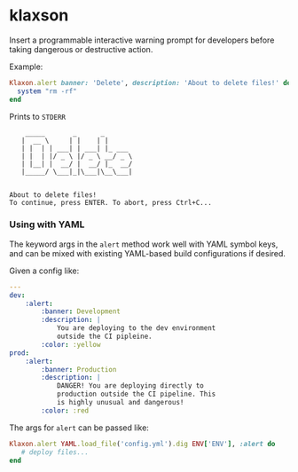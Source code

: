 # klaxson
Insert a programmable interactive warning prompt for developers
before taking dangerous or destructive action.

Example:
```ruby
Klaxon.alert banner: 'Delete', description: 'About to delete files!' do
  system "rm -rf"
end
```

Prints to `STDERR`
```
    _____       _      _
   |  __ \     | |    | |
   | |  | | ___| | ___| |_ ___
   | |  | |/ _ \ |/ _ \ __/ _ \
   | |__| |  __/ |  __/ |_  __/
   |_____/ \___|_|\___|\__\___|


About to delete files!
To continue, press ENTER. To abort, press Ctrl+C...
```

### Using with YAML
The keyword args in the `alert` method work well with YAML symbol keys, and
can be mixed with existing YAML-based build configurations if desired.

Given a config like:
```yaml
---
dev:
    :alert:
        :banner: Development
        :description: |
            You are deploying to the dev environment
            outside the CI pipleine.
        :color: :yellow
prod:
    :alert:
        :banner: Production
        :description: |
            DANGER! You are deploying directly to
            production outside the CI pipeline. This
            is highly unusual and dangerous!
        :color: :red
```

The args for `alert` can be passed like:
```ruby
Klaxon.alert YAML.load_file('config.yml').dig ENV['ENV'], :alert do
   # deploy files...
end
```
